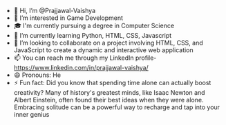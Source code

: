 - 👋 Hi, I’m @Prajjawal-Vaishya
- 👀 I’m interested in Game Development
- 🎓 I'm currently pursuing a degree in Computer Science
- 🌱 I’m currently learning Python, HTML, CSS, Javascript
- 💞️ I’m looking to collaborate on a project involving HTML, CSS, and JavaScript to create a dynamic and interactive web application
- 📫 You can reach me through my LinkedIn profile- https://www.linkedin.com/in/prajjawal-vaishya/
- 😄 Pronouns: He
- ⚡ Fun fact: Did you know that spending time alone can actually boost creativity? Many of history's greatest minds, like Isaac Newton and Albert Einstein, often found their best ideas when they were alone. Embracing solitude can be a powerful way to recharge and tap into your inner genius

<!---
Prajjawal-Vaishya/Prajjawal-Vaishya is a ✨ special ✨ repository because its `README.md` (this file) appears on your GitHub profile.
You can click the Preview link to take a look at your changes.
--->
